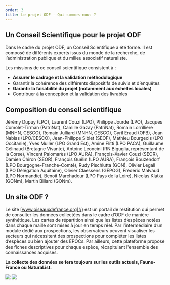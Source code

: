 ```yaml
---
order: 3
title: Le projet ODF - Qui sommes-nous ?
---
```


## Un Conseil Scientifique pour le projet ODF

<div class="InformativePageParagraph">

Dans le cadre du projet ODF, un Conseil Scientifique a été formé. Il est composé de différents experts issus du monde de la recherche, de l’administration publique et du milieu associatif naturaliste.

Les missions de ce conseil scientifique consistent à :

- **Assurer le cadrage et la validation méthodologique**
- Garantir la cohérence des différents dispositifs de suivis et d’enquêtes
- **Garantir la faisabilité du projet (notamment aux échelles locales)**
- Contribuer à la conception et la validation des livrables

</div>

## Composition du conseil scientifique

<div class="InformativePageParagraph">

Jérémy Dupuy (LPO), Laurent Couzi (LPO), Philippe Jourde (LPO), Jacques Comolet-Tirman (PatriNat), Camille Gazay (PatriNat), Romain Lorrilliere (MNHN, CESCO), Romain Julliard (MNHN, CESCO), Cyril Eraud (OFB), Jean Nabias (LPO/CESCO), Jean-Philippe Siblet (SEOF), Mathieu Bourgeois (LPO Occitanie), Yves Muller (LPO Grand Est), Amine Flitti (LPO PACA), Guillaume Gélinaud (Bretagne Vivante), Antoine Leoncini (RN Biguglia, représentant de la Corse), Vincent Palomarès (LPO AURA), François-Xavier Couzi (SEOR), Damien Chiron (SEOR), François Guélin (LPO AURA), François Bouzendorf (LPO Bourgogne-Franche-Comté), Rudy Pischiutta (GON), Olivier Legall (LPO Délégation Aquitaine), Olivier Claessens (GEPOG), Frédéric Malvaud (LPO Normandie), Benoit Marchadour (LPO Pays de la Loire), Nicolas Klatka (GONm), Martin Billard (GONm).

</div>

## Un site ODF ?

<div class="InformativePageParagraph">

Le site [www.oiseauxdefrance.org](/) est un portail de restitution qui permet de consulter les données collectées dans le cadre d’ODF de manière synthétique. Les cartes de répartition ainsi que les listes d’espèces notées dans chaque maille sont mises à jour en temps réel. Par l’intermédiaire d’un module dédié aux prospections, les observateurs peuvent visualiser les secteurs qui nécessitent des prospections pour compléter les listes d’espèces ou bien ajouter des EPOCs. Par ailleurs, cette plateforme propose des fiches descriptives pour chaque espèce, récapitulant l'ensemble des connaissances acquises.

**La collecte des données se fera toujours sur les outils actuels, Faune-France ou NaturaList.**

</div>

<div class="InformativePagePicture" style="width: 240px">
  <img class="Logo" src="/what-is-ODF-project/FAUNE-FRANCE-logo.svg" />
  <img class="Logo" src="/what-is-ODF-project/NaturaList-logo.svg" />
</div>
